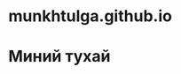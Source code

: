 # munkhtulga.github.io
<html>
<head>
    <meta cahrset="utf-8">
</head>
<body>
    <h1><strong>Миний тухай</h1>
       
</body>
</html>
